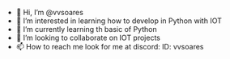 - 👋 Hi, I’m @vvsoares
- 👀 I’m interested in learning how to develop in Python with IOT
- 🌱 I’m currently learning th basic of Python
- 💞️ I’m looking to collaborate on IOT projects
- 📫 How to reach me look for me at discord: ID: vvsoares

<!---
vvsoares/vvsoares is a ✨ special ✨ repository because its `README.md` (this file) appears on your GitHub profile.
You can click the Preview link to take a look at your changes.
--->
